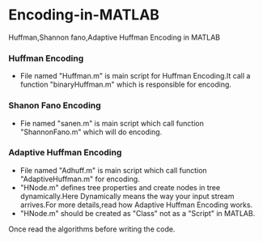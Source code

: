 # Encoding-in-MATLAB
Huffman,Shannon fano,Adaptive Huffman Encoding in MATLAB

### Huffman Encoding

- File named "Huffman.m" is main script for Huffman Encoding.It call a function "binaryHuffman.m" which is responsible for encoding.

### Shanon Fano Encoding

- Fie named "sanen.m" is main script which call function "ShannonFano.m" which will do encoding.

### Adaptive Huffman Encoding

- File named "Adhuff.m" is main script which call function "AdaptiveHuffman.m" for encoding.
- "HNode.m"  defines tree properties and create nodes in tree dynamically.Here Dynamically means the way your input stream arrives.For more details,read how Adaptive Huffman Encoding works. 
- "HNode.m" should be created as "Class" not as a "Script" in MATLAB.  
  
    
    

Once read the algorithms before writing the code.
